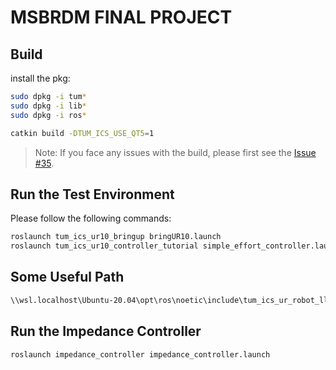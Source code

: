 # MSBRDM FINAL PROJECT
## Build

install the pkg:

```bash
sudo dpkg -i tum*
sudo dpkg -i lib*
sudo dpkg -i ros*
```

```bash
catkin build -DTUM_ICS_USE_QT5=1
```

> Note: If you face any issues with the build, please first see the [Issue #35](https://gitlab.lrz.de/msbrdm/msbrdm-lecture-2023/-/issues/35).

## Run the Test Environment
Please follow the following commands:
```bash
roslaunch tum_ics_ur10_bringup bringUR10.launch
roslaunch tum_ics_ur10_controller_tutorial simple_effort_controller.launch
```

## Some Useful Path
```bash
\\wsl.localhost\Ubuntu-20.04\opt\ros\noetic\include\tum_ics_ur_robot_lli
```

## Run the Impedance Controller
```bash
roslaunch impedance_controller impedance_controller.launch
```